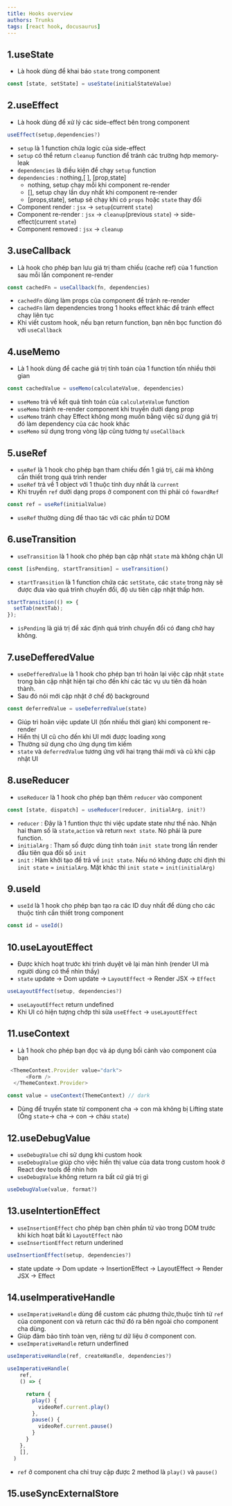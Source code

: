 ```yaml
---
title: Hooks overview
authors: Trunks
tags: [react hook, docusaurus]
---
```

## 1.useState
- Là hook dùng để khai báo `state` trong component
```js
const [state, setState] = useState(initialStateValue)
```
## 2.useEffect
- Là hook dùng để xử lý các side-effect bên trong component
```js
useEffect(setup,dependencies?)
```
- `setup` là 1 function chứa logic của side-effect
- `setup` có thể return `cleanup` function để tránh các trường hợp memory-leak
- `dependencies` là điều kiện để chạy `setup` function
- `dependencies` : nothing,[ ], [prop,state]
  + nothing, setup chạy mỗi khi component re-render
  + [], setup chạy lần duy nhất khi component re-render
  + [props,state], setup sẽ chạy khi có `props` hoặc `state` thay đổi
- Component render : `jsx` -> `setup`(current `state`)
- Component re-render : `jsx` -> `cleanup`(previous ``state``) -> side-effect(current `state`)
- Component removed : `jsx` -> `cleanup`
## 3.useCallback
- Là hook cho phép bạn lưu giá trị tham chiếu (cache ref) của 1 function sau mỗi lần component re-render
```js
const cachedFn = useCallback(fn, dependencies)
```
- `cachedFn` dùng làm props của component để tránh re-render
- `cachedFn` làm dependencies trong 1 hooks effect khác để tránh effect chạy liên tục
- Khi viết custom hook, nếu bạn return function, bạn nên bọc function đó với `useCallback`
## 4.useMemo
- Là 1 hook dùng để cache giá trị tính toán của 1 function tốn nhiều thời gian
```js
const cachedValue = useMemo(calculateValue, dependencies)
```
- `useMemo` trả về kết quả tính toán của `calculateValue` function
- `useMemo` tránh re-render component khi truyền dưới dạng prop
- `useMemo` tránh chạy Effect không mong muốn bằng việc sử dụng giá trị đó làm dependency của các hook khác
- `useMemo` sử dụng trong vòng lặp cũng tương tự `useCallback`
## 5.useRef
- `useRef` là 1 hook cho phép bạn tham chiếu đến 1 giá trị, cái mà không cần thiết trong quá trình render
- `useRef` trả về 1 object với 1 thuộc tính duy nhất là `current`
- Khi truyền `ref` dưới dạng props ở component con thì phải có `fowardRef`
```js
const ref = useRef(initialValue)
```
- `useRef` thường dùng để thao tác với các phần tử DOM
## 6.useTransition
- `useTransition` là 1 hook cho phép bạn cập nhật `state` mà không chặn UI
```js
const [isPending, startTransition] = useTransition()
```
- `startTransition` là 1 function chứa các `setState`, các `state` trong này sẽ được đưa vào quá trình chuyển đổi, độ ưu tiên cập nhật thấp hơn.
```js
startTransition(() => {
  setTab(nextTab);      
});
```
- `isPending` là giá trị để xác định quá trình chuyển đổi có đang chờ hay không.
## 7.useDefferedValue
- `useDefferedValue` là 1 hook cho phép bạn trì hoãn lại việc cập nhật `state` trong bản cập nhật hiện tại cho đến khi các tác vụ ưu tiên đã hoàn thành.
- Sau đó nói mới cập nhật ở chế độ background
```js
const deferredValue = useDeferredValue(state)
```
- Giúp trì hoãn việc update UI (tốn nhiều thời gian) khi component re-render
- Hiển thị UI cũ cho đến khi UI mới được loading xong
- Thường sử dụng cho ứng dụng tìm kiếm
- `state` và `deferredValue` tương ứng với hai trạng thái mới và cũ khi cập nhật UI
## 8.useReducer
- `useReducer` là 1 hook cho phép bạn thêm `reducer` vào component
```js
const [state, dispatch] = useReducer(reducer, initialArg, init?)
```
- `reducer` : Đây là 1 funtion thực thi việc update state như thế nào. Nhận hai tham số là `state`,`action` và return `next state`. Nó phải là pure function.
- `initialArg` : Tham số được dùng tính toán `init state` trong lần render đầu tiên qua đối số `init` 
- `init` : Hàm khởi tạo để trả về `init state`. Nếu nó không được chỉ định thì `init state` = `initialArg`. Mặt khác thì `init state` = `init(initialArg)`
## 9.useId
- `useId` là 1 hook cho phép bạn tạo ra các ID duy nhất để dùng cho các thuộc tính cần thiết trong component
```js
const id = useId()
```
## 10.useLayoutEffect
- Được khích hoạt trước khi trình duyệt vẽ lại màn hình (render UI mà người dùng có thể nhìn thấy)
- `state` update -> Dom update -> `LayoutEffect` -> Render JSX -> `Effect`
```js
useLayoutEffect(setup, dependencies?)
```
- `useLayoutEffect` return undefined
- Khi UI có hiện tượng chớp thì sửa `useEffect` -> `useLayoutEffect`
## 11.useContext
- Là 1 hook cho phép bạn đọc và áp dụng bối cảnh vào component của bạn
```js
 <ThemeContext.Provider value="dark">
      <Form />
  </ThemeContext.Provider>
```
```js
const value = useContext(ThemeContext) // dark
```
- Dùng để truyền state từ component cha -> con mà không bị Lifting state (Ông `state`-> cha -> con -> cháu `state`)
## 12.useDebugValue
- `useDebugValue` chỉ sử dụng khi custom hook
- `useDebugValue` giúp cho việc hiển thị value của data trong custom hook ở React dev tools để nhìn hơn
- `useDebugValue` không return ra bất cứ giá trị gì
```js
useDebugValue(value, format?)
```
## 13.useIntertionEffect
- `useInsertionEffect` cho phép bạn chèn phần tử vào trong DOM trước khi kích hoạt bất kì `LayoutEffect` nào
- `useInsertionEffect` return underined
```js
useInsertionEffect(setup, dependencies?)
```
- state update -> Dom update -> InsertionEffect -> LayoutEffect -> Render JSX -> Effect
## 14.useImperativeHandle
- `useImperativeHandle` dùng để custom các phương thức,thuộc tính từ `ref` của component con và return các thứ đó ra bên ngoài cho component cha dùng.
- Giúp đảm bảo tính toàn vẹn, riêng tư dữ liệu ở component con.
- `useImperativeHandle` return underfined
```js
useImperativeHandle(ref, createHandle, dependencies?)
```
```js
useImperativeHandle(
    ref,
    () => {

      return {
        play() {
          videoRef.current.play()
        },
        pause() {
          videoRef.current.pause()
        }
      }
    },
    [],
  )
```
- `ref` ở component cha chỉ truy cập được 2 method là `play()` và `pause()`

## 15.useSyncExternalStore